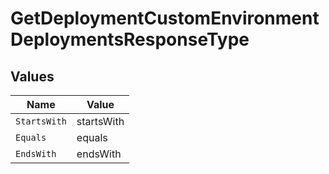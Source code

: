 # GetDeploymentCustomEnvironmentDeploymentsResponseType


## Values

| Name         | Value        |
| ------------ | ------------ |
| `StartsWith` | startsWith   |
| `Equals`     | equals       |
| `EndsWith`   | endsWith     |